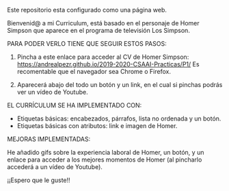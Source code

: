 Este repositorio esta configurado como una página web.

Bienvenid@ a mi Curriculum, está basado en el personaje de Homer Simpson que aparece en el programa de televisión Los Simpson.

PARA PODER VERLO TIENE QUE SEGUIR ESTOS PASOS:

1. Pincha a este enlace para acceder al CV de Homer Simpson: https://andrealpezr.github.io/2019-2020-CSAAI-Practicas/P1/
Es recomentable que el navegador sea Chrome o Firefox.

2. Aparecerá abajo del todo un botón y un link, en el cual si pinchas podrás ver un vídeo de Youtube.


EL CURRÍCULUM SE HA IMPLEMENTADO CON:
- Etiquetas básicas: encabezados, párrafos, lista no ordenada y un botón.
- Etiquetas básicas con atributos: link e imagen de Homer.


MEJORAS IMPLEMENTADAS:

He añadido gifs sobre la experiencia laboral de Homer, un botón, y un enlace para acceder a los mejores momentos de Homer (al pincharlo accederá a un vídeo de Youtube).

¡¡Espero que le guste!!
